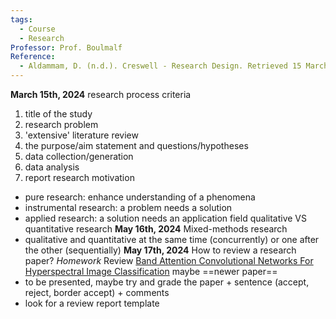 ```yaml
---
tags:
  - Course
  - Research
Professor: Prof. Boulmalf
Reference:
  - Aldammam, D. (n.d.). Creswell - Research Design. Retrieved 15 March 2024, from https://www.academia.edu/26508618/Creswell_Research_Design
---
```

**March 15th, 2024**
research process criteria 
1. title of the study
2. research problem
3. 'extensive' literature review
4. the purpose/aim statement and questions/hypotheses
5. data collection/generation 
6. data analysis
7. report
research motivation
- pure research: enhance understanding of a phenomena
- instrumental research: a problem needs a solution
- applied research: a solution needs an application field
qualitative VS quantitative research
**May 16th, 2024**
Mixed-methods research
- qualitative and quantitative at the same time (concurrently) or one after the other (sequentially) 
**May 17th, 2024**
How to review a research paper?
*Homework* Review [Band Attention Convolutional Networks For Hyperspectral Image Classification](https://arxiv.org/pdf/1906.04379) maybe ==newer paper==
- to be presented, maybe try and grade the paper + sentence (accept, reject, border accept) + comments
- look for a review report template
